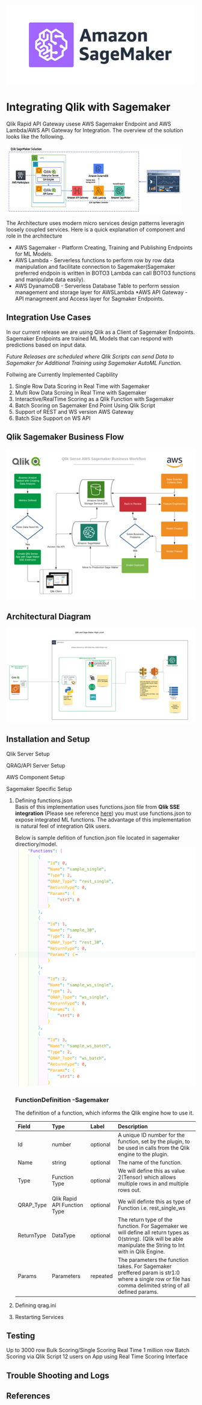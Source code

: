 ![QRAG Logo](../images/sagemaker.png)

# Integrating Qlik with Sagemaker

Qlik Rapid API Gateway usese AWS Sagemaker Endpoint and AWS Lambda/AWS API Gateway for Integration. The overview of the solution looks like the following.

![Qlik Sagemaker Architecture](../images/Sagemaker_architecture.png)

The Architecture uses modern micro services design patterns leveragin loosely coupled services.
Here is a quick explanation of component and role in the architecture

- AWS Sagemaker - Platform Creating, Training and Publishing Endpoints for ML Models.
- AWS Lambda - Serverless functions to perform row by row data manipulation and facilitate connection to Sagemaker(Sagemaker preferred endpoin is written in BOTO3 Lambda can call BOTO3 functions and manipulate data easily).
- AWS DyanamoDB - Serverless Database Table to perform session management and storage layer for AWSLambda
  \*AWS API Gateway - API managmeent and Access layer for Sagmaker Endpoints.

## Integration Use Cases

In our current release we are using Qlik as a Client of Sagemaker Endpoints. Sagemaker Endpoints are trained ML Models that can respond with predictions based on input data.

_Future Releases are scheduled where Qlik Scripts can send Data to Sagemaker for Additional Training using Sagemaker AutoML Function._

Follwing are Currently Implemented Capbility

1. Single Row Data Scoring in Real Time with Sagemaker
2. Multi Row Data Scroing in Real Time with Sagemaker
3. Interactive/RealTime Scoring as a Qlik Function with Sagemaker
4. Batch Scoring on Sagemaker End Point Using Qlik Script
5. Support of REST and WS version AWS Gateway
6. Batch Size Support on WS API

## Qlik Sagemaker Business Flow
![Business Flow](../images/sagmaker_business_flow.png)
## Architectural Diagram
![Technical High Level](../images/sagemaker_technical_highlevel.png)
## Installation and Setup

Qlik Server Setup

QRAG/API Server Setup

AWS Component Setup

Sagemaker Specific Setup

1. Defining functions.json   
    Basis of this implementation uses functions.json file from __Qlik SSE integration__ (Please see reference [here](https://github.com/qlik-oss/server-side-extension)) you must use functions.json to expose integrated ML functions.  The advantage of this implementation is natural feel of integration Qlik users.
      
    Below is sample defition of function.json file located in sagemaker directiory/model.
    ![functions.json](../images/functions_json.png)
    
    ### FunctionDefinition -Sagemaker
    The definition of a function, which informs the Qlik engine how to use it.

    | Field | Type | Label | Description |
    | ----- | ---- | ----- | ----------- |
    | Id | number | optional | A unique ID number for the function, set by the plugin, to be used in calls from the Qlik engine to the plugin.|
    | Name | string | optional | The name of the function. |
    | Type | Function Type | optional | We will define this as value 2(Tensor) which allows multiple rows in and multiple rows out. |
    | QRAP_Type | Qlik Rapid API Function Type | optional | We will definte this as type of Function i.e. rest_single_ws |
    | ReturnType | DataType | optional | The return type of the function. For Sagemaker we will define all return types as 0(string). (Qlik will be able manipulate the String to Int with in Qlik Engine.|
    | Params | Parameters | repeated | The parameters the function takes. For Sagemaker preffered param is str1:0 where a single row or file has comma delimited string of all defined params. |
    


    
2. Defining qrag.ini
3. Restarting Services
## Testing

Up to 3000 row Bulk Scoring/Single Scoring Real Time
1 million row Batch Scoring via Qlik Script
12 users on App using Real Time Scoring Interface

## Trouble Shooting and Logs


## References
